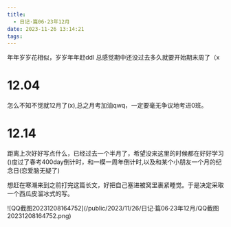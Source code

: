 ```yaml
---
title:
  - 日记·篇06·23年12月
date: 2023-11-26 13:14:21
tags:
---
```

年年岁岁花相似，岁岁年年赶ddl
总感觉期中还没过去多久就要开始期末周了（x
<!--more-->
<h1>12.04</h1>
<p>怎么不知不觉就12月了(x),总之月考加油qwq，一定要毫无争议地考进0班。<p>
<h1>12.14</h1>
<p>距离上次好好写点什么，已经过去一个半月了，希望没来这里的时候都在好好学习()度过了春考400day倒计时，和一模一周年倒计时,以及和某个小朋友一个月的纪念日(恋爱脑无疑了)<p>
<p>想赶在寒潮来到之前打完这篇长文，好把自己塞进被窝里裹紧睡觉。于是决定采取一个西瓜皮溜冰式的写。<p>
![QQ截图20231208164752](/public/2023/11/26/日记·篇06·23年12月/QQ截图20231208164752.png)
